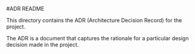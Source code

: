 #ADR README

This directory contains the ADR (Architecture Decision Record) for the project.

The ADR is a document that captures the rationale for a particular design decision made in the project.
